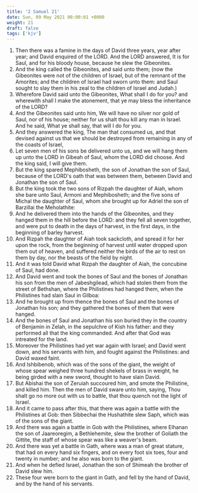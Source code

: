 ```yaml
---
title: '2 Samuel 21'
date: Sun, 09 May 2021 00:00:01 +0000
weight: 21
draft: false
tags: ['kjv'] 
---
```


1. Then there was a famine in the days of David three years, year after year; and David enquired of the LORD. And the LORD answered, It is for Saul, and for his bloody house, because he slew the Gibeonites.
2. And the king called the Gibeonites, and said unto them; (now the Gibeonites were not of the children of Israel, but of the remnant of the Amorites; and the children of Israel had sworn unto them: and Saul sought to slay them in his zeal to the children of Israel and Judah.)
3. Wherefore David said unto the Gibeonites, What shall I do for you? and wherewith shall I make the atonement, that ye may bless the inheritance of the LORD?
4. And the Gibeonites said unto him, We will have no silver nor gold of Saul, nor of his house; neither for us shalt thou kill any man in Israel. And he said, What ye shall say, that will I do for you.
5. And they answered the king, The man that consumed us, and that devised against us that we should be destroyed from remaining in any of the coasts of Israel,
6. Let seven men of his sons be delivered unto us, and we will hang them up unto the LORD in Gibeah of Saul, whom the LORD did choose. And the king said, I will give them.
7. But the king spared Mephibosheth, the son of Jonathan the son of Saul, because of the LORD's oath that was between them, between David and Jonathan the son of Saul.
8. But the king took the two sons of Rizpah the daughter of Aiah, whom she bare unto Saul, Armoni and Mephibosheth; and the five sons of Michal the daughter of Saul, whom she brought up for Adriel the son of Barzillai the Meholathite:
9. And he delivered them into the hands of the Gibeonites, and they hanged them in the hill before the LORD: and they fell all seven together, and were put to death in the days of harvest, in the first days, in the beginning of barley harvest.
10. And Rizpah the daughter of Aiah took sackcloth, and spread it for her upon the rock, from the beginning of harvest until water dropped upon them out of heaven, and suffered neither the birds of the air to rest on them by day, nor the beasts of the field by night.
11. And it was told David what Rizpah the daughter of Aiah, the concubine of Saul, had done.
12. And David went and took the bones of Saul and the bones of Jonathan his son from the men of Jabeshgilead, which had stolen them from the street of Bethshan, where the Philistines had hanged them, when the Philistines had slain Saul in Gilboa:
13. And he brought up from thence the bones of Saul and the bones of Jonathan his son; and they gathered the bones of them that were hanged.
14. And the bones of Saul and Jonathan his son buried they in the country of Benjamin in Zelah, in the sepulchre of Kish his father: and they performed all that the king commanded. And after that God was intreated for the land.
15. Moreover the Philistines had yet war again with Israel; and David went down, and his servants with him, and fought against the Philistines: and David waxed faint.
16. And Ishbibenob, which was of the sons of the giant, the weight of whose spear weighed three hundred shekels of brass in weight, he being girded with a new sword, thought to have slain David.
17. But Abishai the son of Zeruiah succoured him, and smote the Philistine, and killed him. Then the men of David sware unto him, saying, Thou shalt go no more out with us to battle, that thou quench not the light of Israel.
18. And it came to pass after this, that there was again a battle with the Philistines at Gob: then Sibbechai the Hushathite slew Saph, which was of the sons of the giant.
19. And there was again a battle in Gob with the Philistines, where Elhanan the son of Jaareoregim, a Bethlehemite, slew the brother of Goliath the Gittite, the staff of whose spear was like a weaver's beam.
20. And there was yet a battle in Gath, where was a man of great stature, that had on every hand six fingers, and on every foot six toes, four and twenty in number; and he also was born to the giant.
21. And when he defied Israel, Jonathan the son of Shimeah the brother of David slew him.
22. These four were born to the giant in Gath, and fell by the hand of David, and by the hand of his servants.
